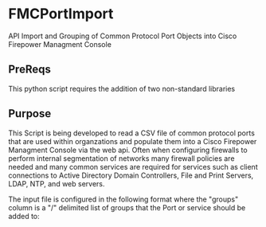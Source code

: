 # FMCPortImport
API Import and Grouping of Common Protocol Port Objects into Cisco Firepower Managment Console

## PreReqs
This python script requires the addition of two non-standard libraries

## Purpose
This Script is being developed to read a CSV file of common protocol ports that are used within organzations and populate them into a Cisco Firepower Managment Console via the web api.
Often when configuring firewalls to perform internal segmentation of networks many firewall policies are needed and many common services are required for services such as client connections to Active Directory Domain Controllers, File and Print Servers, LDAP, NTP, and web servers.

The input file is configured in the following format where the "groups" column is a "/" delimited list of groups that the Port or service should be added to:


